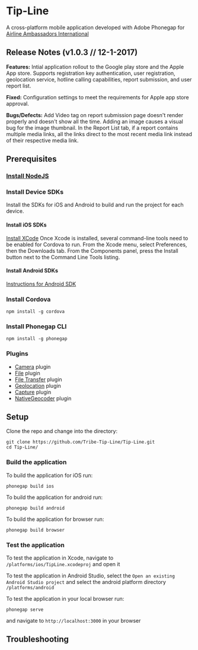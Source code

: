 # Tip-Line
A cross-platform mobile application developed with Adobe Phonegap for [Airline Ambassadors International](http://airlineamb.org)

## Release Notes (v1.0.3 // 12-1-2017)

**Features:** Intial application rollout to the Google play store and the Apple App store. Supports registration key authentication, user registration, geolocation service, hotline calling capabilities, report submission, and user report list. 

**Fixed:** Configuration settings to meet the requirements for Apple app store approval.

**Bugs/Defects:** Add Video tag on report submission page doesn't render properly and doesn't show all the time. Adding an image causes a visual bug for the image thumbnail. In the Report List tab, if a report contains multiple media links, all the links direct to the most recent media link instead of their respective media link. 

## Prerequisites
### [Install NodeJS](http://nodejs.org/)

### Install Device SDKs
Install the SDKs for iOS and Android to build and run the project for each device.

#### Install iOS SDKs
[Install XCode](https://itunes.apple.com/us/app/xcode/id497799835?mt=12)
Once Xcode is installed, several command-line tools need to be enabled for Cordova to run. From the Xcode menu, select Preferences, then the Downloads tab. From the Components panel, press the Install button next to the Command Line Tools listing.

#### Install Android SDKs
[Instructions for Android SDK](http://docs.phonegap.com/en/edge/guide_platforms_android_index.md.html#Android%20Platform%20Guide)

### Install Cordova
```
npm install -g cordova
```

### Install Phonegap CLI
```
npm install -g phonegap
```

### Plugins
  * [Camera](https://www.npmjs.com/package/cordova-plugin-camera) plugin
  * [File](https://www.npmjs.com/package/cordova-plugin-file) plugin
  * [File Transfer](https://www.npmjs.com/package/cordova-plugin-file-transfer) plugin
  * [Geolocation](https://www.npmjs.com/package/cordova-plugin-geolocation) plugin
  * [Capture](https://www.npmjs.com/package/cordova-plugin-media-capture) plugin
  * [NativeGeocoder](https://www.npmjs.com/package/cordova-plugin-nativegeocoder) plugin

## Setup
Clone the repo and change into the directory:
```
git clone https://github.com/Tribe-Tip-Line/Tip-Line.git
cd Tip-Line/
```

### Build the application
To build the application for iOS run:
```
phonegap build ios
```

To build the application for android run:
```
phonegap build android
```

To build the application for browser run:
```
phonegap build browser
```
### Test the application
To test the application in Xcode, navigate to `/platforms/ios/TipLine.xcodeproj` and open it

To test the application in Android Studio, select the `Open an existing Android Studio project` and select the android platform directory `/platforms/android`

To test the application in your local browser run:
```
phonegap serve
```
and navigate to `http://localhost:3000` in your browser

## Troubleshooting
